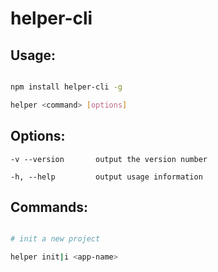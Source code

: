 # helper-cli

## Usage:

``` bash

npm install helper-cli -g

helper <command> [options]

```


## Options:

	-v --version       output the version number

	-h, --help         output usage information


## Commands:

``` bash

# init a new project

helper init|i <app-name>

```
